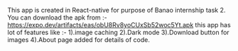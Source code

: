 This app is created in React-native for purpose of Banao internship task 2.
You can download the apk from :-
https://expo.dev/artifacts/eas/obU8Rv8yoCUxSb52woc5Yt.apk
this app has lot of features like :-
1).image caching
2).Dark mode
3).Download button for images
4).About page added for details of code.
